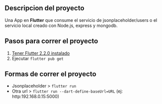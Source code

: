 ## Descripcion del proyecto

Una App en **Flutter** que consume el servicio de jsonplaceholder/users o el servicio local creado con Node.js, express y mongodb.

## Pasos para correr el proyecto

1. [Tener Flutter 2.2.0 instalado](https://flutter.dev/docs/get-started/install)
1. Ejecutar `flutter pub get`

## Formas de correr el proyecto

- Jsonplaceholder > `flutter run`
- Otra url > `flutter run --dart-define-baseUrl=URL` (ej: http:192.168.0.15:5000)
